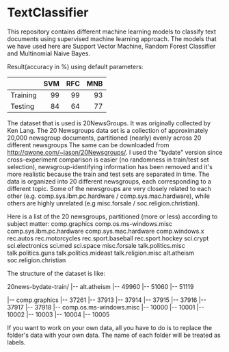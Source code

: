 # TextClassifier
This repository contains different machine learning models to classify text documents using supervised machine learning approach.
The models that we have used here are Support Vector Machine, Random Forest Classifier and Multinomial Naive Bayes.

Result(accuracy in %) using default parameters: 

|               |SVM     | RFC   |MNB   |
| ------------- |-------:| -----:|-----:|
| Training      | 99     | 99    |93    |
| Testing       | 84     | 64    | 77   |


The dataset that is used is 20NewsGroups. It was originally collected by Ken Lang.
The 20 Newsgroups data set is a collection of approximately 20,000 newsgroup documents, partitioned (nearly) evenly across 20 different newsgroups
The same can be downloaded from http://qwone.com/~jason/20Newsgroups/. I used the "bydate" version since cross-experiment comparison is easier (no randomness in train/test set selection), newsgroup-identifying information has been removed and it's more realistic because the train and test sets are separated in time.
The data is organized into 20 different newsgroups, each corresponding to a different topic.
Some of the newsgroups are very closely related to each other (e.g. comp.sys.ibm.pc.hardware / comp.sys.mac.hardware), while others are highly unrelated (e.g misc.forsale / soc.religion.christian).

Here is a list of the 20 newsgroups, partitioned (more or less) according to subject matter: 
comp.graphics
comp.os.ms-windows.misc
comp.sys.ibm.pc.hardware
comp.sys.mac.hardware
comp.windows.x
rec.autos
rec.motorcycles
rec.sport.baseball
rec.sport.hockey
sci.crypt
sci.electronics
sci.med
sci.space
misc.forsale
talk.politics.misc
talk.politics.guns
talk.politics.mideast
talk.religion.misc
alt.atheism
soc.religion.christian

The structure of the dataset is like:

20news-bydate-train/
 |-- alt.atheism
        |-- 49960
        |-- 51060
        |-- 51119
  
 |-- comp.graphics
        |-- 37261
        |-- 37913
        |-- 37914
        |-- 37915
        |-- 37916
        |-- 37917
        |-- 37918
 |-- comp.os.ms-windows.misc
        |-- 10000
        |-- 10001
        |-- 10002
        |-- 10003
        |-- 10004
        |-- 10005 

If you want to work on your own data, all you have to do is to replace the folder's data with your own data.
The name of each folder will be treated as labels.

